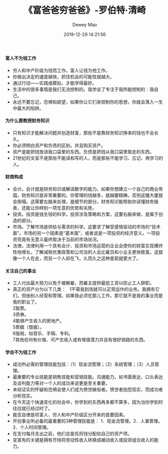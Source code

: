 ﻿--- 
layout: post 
title: "《富爸爸穷爸爸》-罗伯特·清崎" 
date: 2019-12-29 14:21:56 
author: Dewey Mao 
categories: Book 
--- 
#### 富人不为钱工作
- 穷人和中产阶级为钱而工作。富人让钱为他工作。
- 你做出决定的速度越快，抓住机会的可能性就越大。
- 通过行动——实践或模拟，才能学得最好。
- 生活中的很多事情是我们无法控制的。我学会了专注于我所能控制的：我自己。
- 永远不要忘记，恐惧和欲望，如果你让它们来控制你的思想，你就会落入一生中最大的陷阱。

#### 为什么要教授财务知识
- 只有知识才能解决问题并创造财富，那些不是靠财务知识挣来的钱也不会长久。
- 你必须明白资产和负债的区别，并且购买资产。
- 资产是能把钱放进我口袋里的东西。负债是把钱从我口袋里取走的东西。
- 21世纪的文盲不是那些不能读和写的人，而是那些不能学习、忘记、再学习的人。

#### 财商构成
- 会计。会计就是财务知识或解读数字的能力。如果你想建立一个自己的商业帝国，财务知识是非常重要的。你管理的钱越多，就越要精确，否则这幢大厦就会倒塌。这需要左脑来处理，是细节的部分。财务知识能帮助你读懂财务报表，还能让你辨别一项生意的优势和劣势。
- 投资。投资是钱生钱的科学。投资涉及策略和方案，这要右脑来做，是属于创造的部分。
- 市场。了解市场是供给与需求的科学。这要求了解受感情驱动的市场的“技术面”。市场的另一个因素是“基本面”，或者说是一项投资的经济意义。一项投资究竟有无意义最终取决于当前的市场状况。
- 法律。法律利用一个具有会计、投资和市场运营的企业会使你的财富实现爆炸性地增长。了解减税优惠政策和公司法的人会比雇员和小业主更快致富。这就像一个人在走，而另一个人却在飞，久而久之这种差距就更大了。

#### 关注自己的事业
- 工人付出最大努力以免于被解雇，而雇主提供最低工资以防止工人辞职。
- 真正的资产分为以下几类：    
1不需我到场就可以正常运作的业务。我拥有它们，但由别人经营和管理。如果我必须在那儿工作，那它就不是我的事业而是我的职业了。   
2股票。   
3债券。   
4能够产生收入的房地产。   
5票据（借据）。   
6版税，如音乐、手稿、专利。   
7其他任何有价值、可产生收入或有增值潜力并且有很好销路的东西。
   
#### 学会不为钱工作
- 成功所必需的管理技能包括：（1）现金流管理；（2）系统管理；（3）人员管理。
- 最重要的专业技能是销售技能和营销技能。沟通能力，如书面表达、口头表达及谈判能力等对一个人的成功来说更是至关重要。
- 未经证实的怀疑和恐惧会使人们成为愤世嫉俗者。愤世者抱怨现实，而成功者分析现实。
- 在今天这个快速变化的社会中，你学到的东西再多都不算多，因为当你学到时往往就已经过时了。
- 能否自律是将富人、穷人和中产阶级区分开来的首要因素。
- 开创事业所必备的最重要的3种管理技能是： 1．现金流管理。2．人事管理。3．个人时间管理。
- 在支付每月支出之前，他们总是先将钱分配给自己的资产项。
- 变富有的关键是拥有尽快将劳动性收入转换成被动收入或投资组合收入的能力。